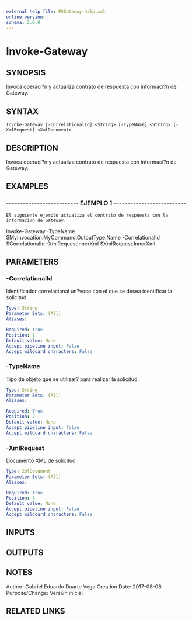 ```yaml
---
external help file: PSGateway-help.xml
online version: 
schema: 2.0.0
---
```


# Invoke-Gateway

## SYNOPSIS
Invoca operaci?n y actualiza contrato de respuesta con informaci?n de Gateway.

## SYNTAX

```
Invoke-Gateway [-CorrelationalId] <String> [-TypeName] <String> [-XmlRequest] <XmlDocument>
```

## DESCRIPTION
Invoca operaci?n y actualiza contrato de respuesta con informaci?n de Gateway.

## EXAMPLES

### -------------------------- EJEMPLO 1 --------------------------
```
El siguiente ejemplo actualiza el contrato de respuesta con la informaci?n de Gateway.
```

Invoke-Gateway -TypeName $MyInvocation.MyCommand.OutputType.Name -CorrelationalId $CorrelationalId -XmlRequestInnerXml $XmlRequest.InnerXml

## PARAMETERS

### -CorrelationalId
Identificador correlacional un?voco con el que se desea identificar la solicitud.

```yaml
Type: String
Parameter Sets: (All)
Aliases: 

Required: True
Position: 1
Default value: None
Accept pipeline input: False
Accept wildcard characters: False
```

### -TypeName
Tipo de objeto que se utilizar?
para realizar la solicitud.

```yaml
Type: String
Parameter Sets: (All)
Aliases: 

Required: True
Position: 2
Default value: None
Accept pipeline input: False
Accept wildcard characters: False
```

### -XmlRequest
Documento XML de solicitud.

```yaml
Type: XmlDocument
Parameter Sets: (All)
Aliases: 

Required: True
Position: 3
Default value: None
Accept pipeline input: False
Accept wildcard characters: False
```

## INPUTS

## OUTPUTS

## NOTES
Author:         Gabriel Eduardo Duarte Vega
Creation Date:  2017-08-08
Purpose/Change: Versi?n inicial

## RELATED LINKS


